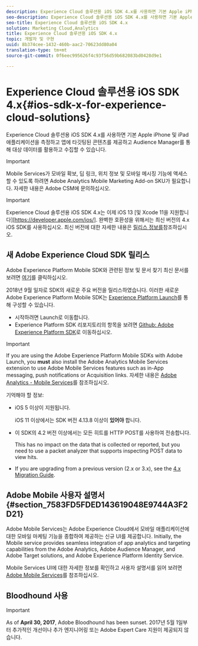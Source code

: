 ```yaml
---
description: Experience Cloud 솔루션용 iOS SDK 4.x를 사용하면 기본 Apple iPhone 및 iPad 애플리케이션을 측정하고 앱에 타깃팅된 콘텐츠를 제공하고 Audience Manager를 통해 대상 데이터를 활용하고 수집할 수 있습니다.
seo-description: Experience Cloud 솔루션용 iOS SDK 4.x를 사용하면 기본 Apple iPhone 및 iPad 애플리케이션을 측정하고 앱에 타깃팅된 콘텐츠를 제공하고 Audience Manager를 통해 대상 데이터를 활용하고 수집할 수 있습니다.
seo-title: Experience Cloud 솔루션용 iOS SDK 4.x
solution: Marketing Cloud,Analytics
title: Experience Cloud 솔루션용 iOS SDK 4.x
topic: 개발자 및 구현
uuid: 8b374cee-1432-460b-aac2-70623dd80a04
translation-type: tm+mt
source-git-commit: 0f6eec995626f4c93f56d59b682083bd0428d9e1

---
```



# Experience Cloud 솔루션용 iOS SDK 4.x{#ios-sdk-x-for-experience-cloud-solutions}

Experience Cloud 솔루션용 iOS SDK 4.x를 사용하면 기본 Apple iPhone 및 iPad 애플리케이션을 측정하고 앱에 타깃팅된 콘텐츠를 제공하고 Audience Manager를 통해 대상 데이터를 활용하고 수집할 수 있습니다.

>[!IMPORTANT]
>
>Mobile Services가 모바일 확보, 딥 링크, 위치 정보 및 모바일 메시징 기능에 액세스할 수 있도록 하려면 Adobe Analytics Mobile Marketing Add-on SKU가 필요합니다. 자세한 내용은 Adobe CSM에 문의하십시오.

>[!IMPORTANT]
>
>Experience Cloud 솔루션용 iOS SDK 4.x는 이제 iOS 13 [및 Xcode 11을 지원합니다][https://developer.apple.com/ios/]. 완벽한 호환성을 위해서는 최신 버전의 4.x iOS SDK를 사용하십시오. 최신 버전에 대한 자세한 내용은 [릴리스 정보를](/help/ios/rel-notes.md)참조하십시오.

## 새 Adobe Experience Cloud SDK 릴리스

Adobe Experience Platform Mobile SDK와 관련된 정보 및 문서 찾기 최신 문서를 보려면 [여기](https://aep-sdks.gitbook.io/docs/)를 클릭하십시오.

2018년 9월 일자로 SDK의 새로운 주요 버전을 릴리스하였습니다. 이러한 새로운 Adobe Experience Platform Mobile SDK는 [Experience Platform Launch](https://www.adobe.com/experience-platform/launch.html)를 통해 구성할 수 있습니다.

* 시작하려면 Launch로 이동합니다.
* Experience Platform SDK 리포지토리의 항목을 보려면 [Github: Adobe Experience Platform SDK](https://github.com/Adobe-Marketing-Cloud/acp-sdks)로 이동하십시오.

>[!IMPORTANT]
>
> If you are using the Adobe Experience Platform Mobile SDKs with Adobe Launch, you **must** also install the Adobe Analytics Mobile Services extension to use Adobe Mobile Services features such as in-App messaging, push notifications or Acquisition links. 자세한 내용은 [Adobe Analytics - Mobile Services](https://aep-sdks.gitbook.io/docs/using-mobile-extensions/adobe-analytics-mobile-services)를 참조하십시오.

기억해야 할 정보:

* iOS 5 이상이 지원됩니다.

   iOS 11 이상에서는 SDK 버전 4.13.8 이상이 **있어야** 합니다.

* 이 SDK의 4.2 버전 이상에서는 모든 히트를 HTTP POST를 사용하여 전송합니다.

   This has no impact on the data that is collected or reported, but you need to use a packet analyzer that supports inspecting POST data to view hits.

* If you are upgrading from a previous version (2.x or 3.x), see the [4.x Migration Guide](/help/ios/getting-started/migration-v3.md).

## Adobe Mobile 사용자 설명서 {#section_7583FD5FDED143619048E9744A3F2D21}

Adobe Mobile Services는 Adobe Experience Cloud에서 모바일 애플리케이션에 대한 모바일 마케팅 기능을 종합하여 제공하는 신규 UI를 제공합니다. Initially, the Mobile service provides seamless integration of app analytics and targeting capabilities from the Adobe Analytics, Adobe Audience Manager, and Adobe Target solutions, and Adobe Experience Platform Identity Service.

Mobile Services UI에 대한 자세한 정보를 확인하고 사용자 설명서를 읽어 보려면 [Adobe Mobile Services](/help/using/home.md)를 참조하십시오.

## Bloodhound 사용

>[!IMPORTANT]
>
>As of **April 30, 2017**, Adobe Bloodhound has been
sunset. 2017년 5월 1일부터 추가적인 개선이나 추가 엔지니어링 또는 Adobe Expert Care 지원이 제공되지 않습니다.
